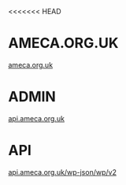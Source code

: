 <<<<<<< HEAD
# AMECA.ORG.UK
[ameca.org.uk](https://ameca.org.uk/)

# ADMIN
[api.ameca.org.uk](https://api.ameca.org.uk/)

# API
[api.ameca.org.uk/wp-json/wp/v2](https://api.ameca.org.uk/wp-json/wp/v2)
